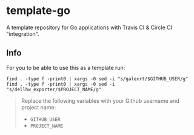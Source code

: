 # template-go
A template repository for Go applications with Travis CI &amp; Circle CI "integration".

## Info
For you to be able to use this as a template run:
```
find . -type f -print0 | xargs -0 sed -i "s/galexrt/$GITHUB_USER/g"
find . -type f -print0 | xargs -0 sed -i "s/dellhw_exporter/$PROJECT_NAME/g"
```
> Replace the following variables with your Github username and project name:
> * `GITHUB_USER`
> * `PROJECT_NAME`
